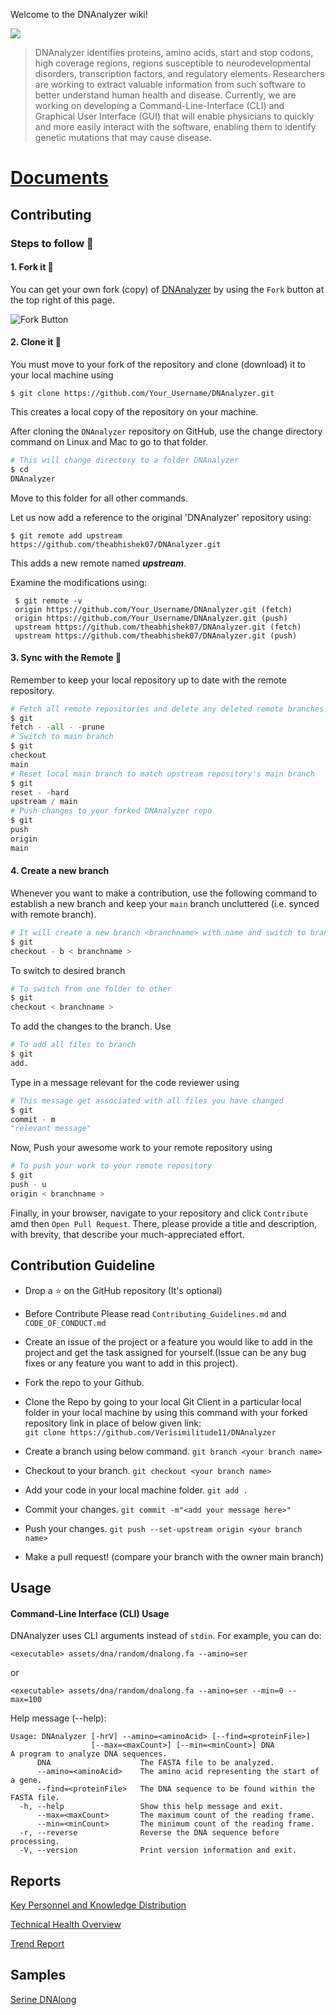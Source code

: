 Welcome to the DNAnalyzer wiki!

![](https://user-images.githubusercontent.com/96280466/186224441-46dd2029-b9dc-4b3d-aad8-bfd1e1e62f2e.png)

> DNAnalyzer identifies proteins, amino acids, start and stop codons, high coverage regions, regions susceptible to neurodevelopmental disorders, transcription factors, and regulatory elements. Researchers are working to extract valuable information from such software to better understand human health and disease. Currently, we are working on developing a Command-Line-Interface (CLI) and Graphical User Interface (GUI) that will enable physicians to quickly and more easily interact with the software, enabling them to identify genetic mutations that may cause disease.

# [Documents](https://github.com/Verisimilitude11/DNAnalyzer/tree/main/docs)

## Contributing

### Steps to follow 📜

#### 1. Fork it 🍴

You can get your own fork (copy) of [DNAnalyzer](https://github.com/Verisimilitude11/DNAnalyzer) by using the `Fork`
button at the top right of this page.

![Fork Button](https://github-images.s3.amazonaws.com/help/bootcamp/Bootcamp-Fork.png)

#### 2. Clone it 👥

You must move to your fork of the repository and clone (download) it to your local machine using

`$ git clone https://github.com/Your_Username/DNAnalyzer.git`

This creates a local copy of the repository on your machine.

After cloning the `DNAnalyzer` repository on GitHub, use the change directory command on Linux and Mac to go to that
folder.

```python
# This will change directory to a folder DNAnalyzer                                                                   
$ cd
DNAnalyzer
```

Move to this folder for all other commands.

Let us now add a reference to the original 'DNAnalyzer' repository using:

`$ git remote add upstream https://github.com/theabhishek07/DNAnalyzer.git`

This adds a new remote named **_upstream_**.

Examine the modifications using:

```git
 $ git remote -v
 origin https://github.com/Your_Username/DNAnalyzer.git (fetch)                                                      
 origin https://github.com/Your_Username/DNAnalyzer.git (push)                                                        
 upstream https://github.com/theabhishek07/DNAnalyzer.git (fetch)                                                     
 upstream https://github.com/theabhishek07/DNAnalyzer.git (push)
 ```

#### 3. Sync with the Remote 🔄

Remember to keep your local repository up to date with the remote repository.

```python
# Fetch all remote repositories and delete any deleted remote branches
$ git
fetch - -all - -prune
# Switch to main branch
$ git
checkout
main
# Reset local main branch to match upstream repository's main branch
$ git
reset - -hard
upstream / main
# Push changes to your forked DNAnalyzer repo
$ git
push
origin
main
```

#### 4. Create a new branch

Whenever you want to make a contribution, use the following command to establish a new branch and keep your `main`
branch uncluttered (i.e. synced with remote branch).

```python
# It will create a new branch <branchname> with name and switch to branch <branchname>
$ git
checkout - b < branchname >
```

To switch to desired branch

```python
# To switch from one folder to other
$ git
checkout < branchname >
```

To add the changes to the branch. Use

```python
# To add all files to branch
$ git
add.
```

Type in a message relevant for the code reviewer using

```python
# This message get associated with all files you have changed
$ git
commit - m
"relevant message"
```

Now, Push your awesome work to your remote repository using

```python
# To push your work to your remote repository
$ git
push - u
origin < branchname >
```

Finally, in your browser, navigate to your repository and click `Contribute` amd then `Open Pull Request`. There, please
provide a title and description, with brevity, that describe your much-appreciated effort.

## Contribution Guideline

- Drop a :star: on the GitHub repository (It's optional)<br/>

- Before Contribute Please
  read `Contributing_Guidelines.md`
  and `CODE_OF_CONDUCT.md`

- Create an issue of the project or a feature you would like to add in the project and get the task assigned for
  yourself.(Issue can be any bug fixes or any feature you want to add in this project).

- Fork the repo to your Github.<br/>

- Clone the Repo by going to your local Git Client in a particular local folder in your local machine by using this
  command with your forked repository link in place of below given link: <br/>
  `git clone https://github.com/Verisimilitude11/DNAnalyzer`
- Create a branch using below command.
  `git branch <your branch name>`
- Checkout to your branch.
  `git checkout <your branch name>`
- Add your code in your local machine folder.
  `git add . `
- Commit your changes.
  `git commit -m"<add your message here>"`
- Push your changes.
  `git push --set-upstream origin <your branch name>`

- Make a pull request! (compare your branch with the owner main branch)

## Usage

#### Command-Line Interface (CLI) Usage

DNAnalyzer uses CLI arguments instead of `stdin`. For example, you can do:

```
<executable> assets/dna/random/dnalong.fa --amino=ser
```

or

```
<executable> assets/dna/random/dnalong.fa --amino=ser --min=0 --max=100
```

Help message (--help):

```
Usage: DNAnalyzer [-hrV] --amino=<aminoAcid> [--find=<proteinFile>]
                  [--max=<maxCount>] [--min=<minCount>] DNA
A program to analyze DNA sequences.
      DNA                    The FASTA file to be analyzed.
      --amino=<aminoAcid>    The amino acid representing the start of a gene.
      --find=<proteinFile>   The DNA sequence to be found within the FASTA file.
  -h, --help                 Show this help message and exit.
      --max=<maxCount>       The maximum count of the reading frame.
      --min=<minCount>       The minimum count of the reading frame.
  -r, --reverse              Reverse the DNA sequence before processing.
  -V, --version              Print version information and exit.
  ```
## Reports

[Key Personnel and Knowledge Distribution](https://github.com/Verisimilitude11/DNAnalyzer/blob/936181dd714855276ea34f55b94e5b53afc8ef0e/docs/reports/key-personnel-and-and-knowledge-distribution.pdf)

[Technical Health Overview](https://github.com/Verisimilitude11/DNAnalyzer/blob/936181dd714855276ea34f55b94e5b53afc8ef0e/docs/reports/technical-health-overview.pdf)

[Trend Report](https://github.com/Verisimilitude11/DNAnalyzer/blob/936181dd714855276ea34f55b94e5b53afc8ef0e/docs/reports/trend-report.pdf)

## Samples

[Serine DNAlong](https://github.com/Verisimilitude11/DNAnalyzer/blob/936181dd714855276ea34f55b94e5b53afc8ef0e/docs/samples/serine-dnalong.md)